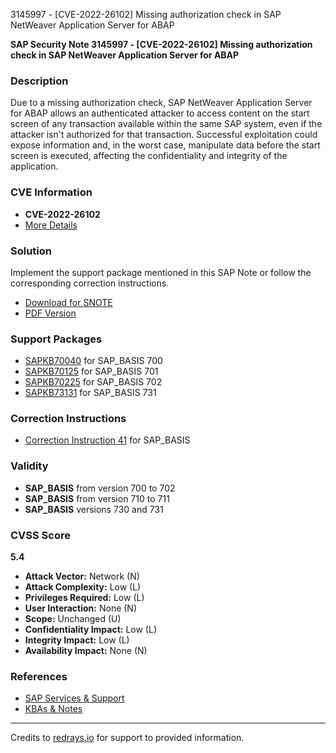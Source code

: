 3145997 - [CVE-2022-26102] Missing authorization check in SAP NetWeaver Application Server for ABAP

**SAP Security Note 3145997 - [CVE-2022-26102] Missing authorization check in SAP NetWeaver Application Server for ABAP**

### Description
Due to a missing authorization check, SAP NetWeaver Application Server for ABAP allows an authenticated attacker to access content on the start screen of any transaction available within the same SAP system, even if the attacker isn't authorized for that transaction. Successful exploitation could expose information and, in the worst case, manipulate data before the start screen is executed, affecting the confidentiality and integrity of the application.

### CVE Information
- **CVE-2022-26102**
- [More Details](https://cve.mitre.org/cgi-bin/cvename.cgi?name=CVE-2022-26102)

### Solution
Implement the support package mentioned in this SAP Note or follow the corresponding correction instructions.

- [Download for SNOTE](https://notesdownloads.sap.com/note/0040000000293082022)
- [PDF Version](https://userapps.support.sap.com/sap/support/sfm/notes/print/0003145997?language=en-US&token=8D06026E76E8021FBB34DA76E155BF3B)

### Support Packages
- [SAPKB70040](https://me.sap.com/supportpackage/SAPKB70040) for SAP_BASIS 700
- [SAPKB70125](https://me.sap.com/supportpackage/SAPKB70125) for SAP_BASIS 701
- [SAPKB70225](https://me.sap.com/supportpackage/SAPKB70225) for SAP_BASIS 702
- [SAPKB73131](https://me.sap.com/supportpackage/SAPKB73131) for SAP_BASIS 731

### Correction Instructions
- [Correction Instruction 41](https://me.sap.com/corrins/0003145997/41) for SAP_BASIS

### Validity
- **SAP_BASIS** from version 700 to 702
- **SAP_BASIS** from version 710 to 711
- **SAP_BASIS** versions 730 and 731

### CVSS Score
**5.4**

- **Attack Vector:** Network (N)
- **Attack Complexity:** Low (L)
- **Privileges Required:** Low (L)
- **User Interaction:** None (N)
- **Scope:** Unchanged (U)
- **Confidentiality Impact:** Low (L)
- **Integrity Impact:** Low (L)
- **Availability Impact:** None (N)

### References
- [SAP Services & Support](https://me.sap.com/servicessupport)
- [KBAs & Notes](https://me.sap.com/servicessupport/knowledge)

---
Credits to [redrays.io](https://redrays.io) for support to provided information.